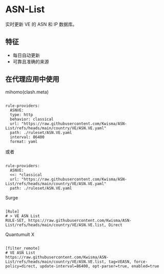 
# ASN-List
    
实时更新 VE 的 ASN 和 IP 数据库。
    
## 特征
    
- 每日自动更新
- 可靠且准确的来源
    
## 在代理应用中使用
    
mihomo(clash.meta)
   
<pre><code class="language-javascript">
rule-providers:
  ASNVE:
  type: http
  behavior: classical
  url: "https://raw.githubusercontent.com/Kwisma/ASN-List/refs/heads/main/country/VE/ASN.VE.yaml"
  path: ./ruleset/ASN.VE.yaml
  interval: 86400
  format: yaml
</code></pre>

或者

<pre><code class="language-javascript">
rule-providers:
  ASNVE:
  <<: *classical
  url: "https://raw.githubusercontent.com/Kwisma/ASN-List/refs/heads/main/country/VE/ASN.VE.yaml"
  path: ./ruleset/ASN.VE.yaml
</code></pre>
    
Surge
    
<pre><code class="language-javascript">
[Rule]
# > VE ASN List
RULE-SET, https://raw.githubusercontent.com/Kwisma/ASN-List/refs/heads/main/country/VE/ASN.VE.list, Direct
</code></pre>
    
Quantumult X
    
<pre><code class="language-javascript">
[filter_remote]
# VE ASN List
https://raw.githubusercontent.com/Kwisma/ASN-List/refs/heads/main/country/VE/ASN.VE.list, tag=VEASN, force-policy=direct, update-interval=86400, opt-parser=true, enabled=true
</code></pre>
